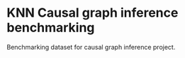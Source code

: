 # KNN Causal graph inference benchmarking

Benchmarking dataset for causal graph inference project.
